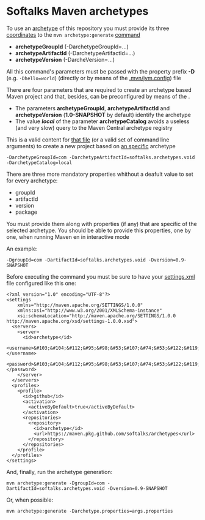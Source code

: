 # Softalks Maven archetypes
To use an [archetype](https://maven.apache.org/guides/introduction/introduction-to-archetypes.html) of this repository you must provide its three [coordinates](https://maven.apache.org/pom.html#maven-coordinates) to the `mvn archetype:generate` [command](https://maven.apache.org/archetype/maven-archetype-plugin/generate-mojo.html)
- **archetypeGroupId** (-DarchetypeGroupId=...)
- **archetypeArtifactId** (-DarchetypeArtifactId=...)
- **archetypeVersion** (-DarcheVersion=...)

 All this command's parameters must be passed with the property prefix **-D** (e.g. `-Dhello=world`)
 (directly or by means of the [.mvn/jvm.config](https://maven.apache.org/configure.html#mvn-jvm-config-file)) file

There are four parameters  that are required to create an archetype based Maven project and that, besides, can be preconfigured by means of the . 
- The parameters **archetypeGroupId**, **archetypeArtifactId** and **archetypeVersion** (**1.0-SNAPSHOT** by default) identify the archetype
- The value ***local*** of the parameter **archetypeCatalog** avoids a useless (and very slow) query to the Maven Central archetype registry

This is a valid content for [that file](https://maven.apache.org/configure.html#mvn-jvm-config-file) (or a valid set of command line arguments) to create a new project based on [an specific](https://github.com/softalks/archetypes/tree/main/void) archetype
```
-DarchetypeGroupId=com -DarchetypeArtifactId=softalks.archetypes.void -DarchetypeCatalog=local
```
There are three more mandatory properties whithout a deafult value to set for every archetype:
- groupId
- artifactId
- version
- package

You must provide them along with properties (if any) that are specific of the selected archetype. You should be able to provide this properties, one by one, when running Maven en in interactive mode

An example:
```
-DgroupId=com -DartifactId=softalks.archetypes.void -Dversion=0.9-SNAPSHOT
```
Before executing the command you must be sure to have your [settings.xml](https://maven.apache.org/settings.html) file configured like this one:
```
<?xml version="1.0" encoding="UTF-8"?>
<settings 
	xmlns="http://maven.apache.org/SETTINGS/1.0.0"
	xmlns:xsi="http://www.w3.org/2001/XMLSchema-instance"
	xsi:schemaLocation="http://maven.apache.org/SETTINGS/1.0.0 http://maven.apache.org/xsd/settings-1.0.0.xsd">
  <servers>
    <server>
      <id>archetype</id>
      <username>&#103;&#104;&#112;&#95;&#98;&#53;&#107;&#74;&#53;&#122;&#119;&#65;&#119;&#70;&#66;&#56;&#57;&#57;&#99;&#107;&#51;&#65;&#97;&#81;&#57;&#89;&#82;&#111;&#113;&#108;&#66;&#53;&#78;&#73;&#49;&#108;&#75;&#110;&#119;&#76;</username>
      <password>&#103;&#104;&#112;&#95;&#98;&#53;&#107;&#74;&#53;&#122;&#119;&#65;&#119;&#70;&#66;&#56;&#57;&#57;&#99;&#107;&#51;&#65;&#97;&#81;&#57;&#89;&#82;&#111;&#113;&#108;&#66;&#53;&#78;&#73;&#49;&#108;&#75;&#110;&#119;&#76;</password>
    </server>
  </servers>
  <profiles>
    <profile>
      <id>github</id>
      <activation>
        <activeByDefault>true</activeByDefault>
      </activation>
      <repositories>
        <repository>
          <id>archetype</id>
          <url>https://maven.pkg.github.com/softalks/archetypes</url>
        </repository>
      </repositories>
    </profile>
  </profiles>
</settings>
```
And, finally, run the archetype generation:
```
mvn archetype:generate -DgroupId=com -DartifactId=softalks.archetypes.void -Dversion=0.9-SNAPSHOT
```
Or, when possible:
```
mvn archetype:generate -Darchetype.properties=args.properties
```
